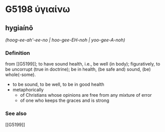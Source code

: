 # G5198 ὑγιαίνω

## hygiaínō

_(hoog-ee-ah'-ee-no | hoo-gee-EH-noh | yoo-gee-A-noh)_

### Definition

from [[G5199]]; to have sound health, i.e., be well (in body); figuratively, to be uncorrupt (true in doctrine); be in health, (be safe and) sound, (be) whole(-some).

- to be sound, to be well, to be in good health
- metaphorically
  - of Christians whose opinions are free from any mixture of error
  - of one who keeps the graces and is strong

### See also

[[G5199]]

